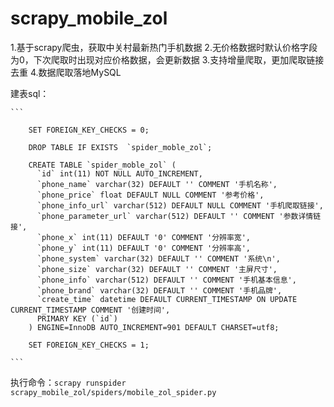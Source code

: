 # scrapy_mobile_zol

1.基于scrapy爬虫，获取中关村最新热门手机数据
2.无价格数据时默认价格字段为0，下次爬取时出现对应价格数据，会更新数据
3.支持增量爬取，更加爬取链接去重
4.数据爬取落地MySQL

建表sql：

    ```

        SET FOREIGN_KEY_CHECKS = 0;

        DROP TABLE IF EXISTS  `spider_moble_zol`;

        CREATE TABLE `spider_moble_zol` (
          `id` int(11) NOT NULL AUTO_INCREMENT,
          `phone_name` varchar(32) DEFAULT '' COMMENT '手机名称',
          `phone_price` float DEFAULT NULL COMMENT '参考价格',
          `phone_info_url` varchar(512) DEFAULT NULL COMMENT '手机爬取链接',
          `phone_parameter_url` varchar(512) DEFAULT '' COMMENT '参数详情链接',
          `phone_x` int(11) DEFAULT '0' COMMENT '分辨率宽',
          `phone_y` int(11) DEFAULT '0' COMMENT '分辨率高',
          `phone_system` varchar(32) DEFAULT '' COMMENT '系统\n',
          `phone_size` varchar(32) DEFAULT '' COMMENT '主屏尺寸',
          `phone_info` varchar(512) DEFAULT '' COMMENT '手机基本信息',
          `phone_brand` varchar(32) DEFAULT '' COMMENT '手机品牌',
          `create_time` datetime DEFAULT CURRENT_TIMESTAMP ON UPDATE CURRENT_TIMESTAMP COMMENT '创建时间',
          PRIMARY KEY (`id`)
        ) ENGINE=InnoDB AUTO_INCREMENT=901 DEFAULT CHARSET=utf8;

        SET FOREIGN_KEY_CHECKS = 1;

    ```
执行命令：`scrapy runspider scrapy_mobile_zol/spiders/mobile_zol_spider.py`